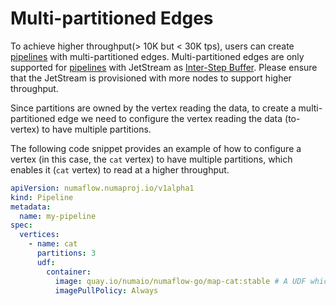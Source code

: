 # Multi-partitioned Edges

To achieve higher throughput(> 10K but < 30K tps), users can create [pipelines](../../core-concepts/pipeline.md) with multi-partitioned edges. Multi-partitioned edges are only supported for [pipelines](../../core-concepts/pipeline.md) with JetStream as [Inter-Step Buffer](../../core-concepts/inter-step-buffer.md). Please ensure that the JetStream is provisioned with more nodes to support higher throughput.

Since partitions are owned by the vertex reading the data, to create a multi-partitioned edge we need to configure the vertex reading the data (to-vertex) to have multiple partitions.

The following code snippet provides an example of how to configure a vertex (in this case, the `cat` vertex) to have multiple partitions, which enables it (`cat` vertex) to read at a higher throughput.

```yaml
apiVersion: numaflow.numaproj.io/v1alpha1
kind: Pipeline
metadata:
  name: my-pipeline
spec:
  vertices:
    - name: cat
      partitions: 3
      udf:
        container:
          image: quay.io/numaio/numaflow-go/map-cat:stable # A UDF which simply cats the message
          imagePullPolicy: Always
```
